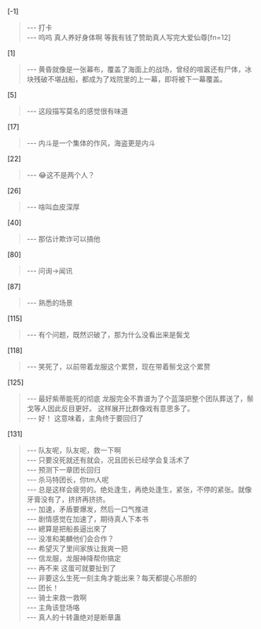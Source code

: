 
[-1] 
>--- 打卡<br>
>--- 呜呜 真人养好身体啊 等我有钱了赞助真人写完大爱仙尊[fn=12]<br>

[1] 
>--- 黄昏就像是一张幕布，覆盖了海面上的战场，曾经的喧嚣还有尸体，冰块残破不堪战船，都成为了戏院里的上一幕，即将被下一幕覆盖。<br>

[5] 
>--- 这段描写莫名的感觉很有味道<br>

[17] 
>--- 内斗是一个集体的作风，海盗更是内斗<br>

[22] 
>--- 😂这不是两个人？<br>

[26] 
>--- 啥叫血皮深厚<br>

[40] 
>--- 那估计欺诈可以搞他<br>

[80] 
>--- 问询→闻讯<br>

[87] 
>--- 熟悉的场景<br>

[115] 
>--- 有个问题，既然识破了，那为什么没看出来是鬓戈<br>

[118] 
>--- 笑死了，以前带着龙服这个累赘，现在带着鬃戈这个累赘<br>

[125] 
>--- 最好紫蒂能死的彻底
龙服完全不靠谱为了个蓝藻把整个团队葬送了，鬃戈等人因此反目更好。
这样展开比群像戏有意思多了。<br>
>--- 好！
这意味着，主角终于要回归了<br>

[131] 
>--- 队友呢，队友呢，救一下啊<br>
>--- 只要没死就还有就会，况且团长已经学会复活术了<br>
>--- 预测下一章团长回归<br>
>--- 杀马特团长，你tm人呢<br>
>--- 总是这样会疲劳的。绝处逢生，再绝处逢生，紧张，不停的紧张。就像牙膏没有了，挤挤再挤挤。<br>
>--- 加速，矛盾要爆发，然后一口气推进<br>
>--- 剧情感觉在加速了，期待真人下本书<br>
>--- 總算是把船長逼出來了<br>
>--- 没准和美麟他们会合作？<br>
>--- 希望灭了里间家族让我爽一把<br>
>--- 信龙服，龙服神降帮你搞定<br>
>--- 再不来 这蛋可就要扯到了<br>
>--- 非要这么生死一刻主角才能出来？每天都提心吊胆的<br>
>--- 团长！<br>
>--- 骑士来救一救啊<br>
>--- 主角该登场咯<br>
>--- 真人的十转蛊绝对是断章蛊<br>
